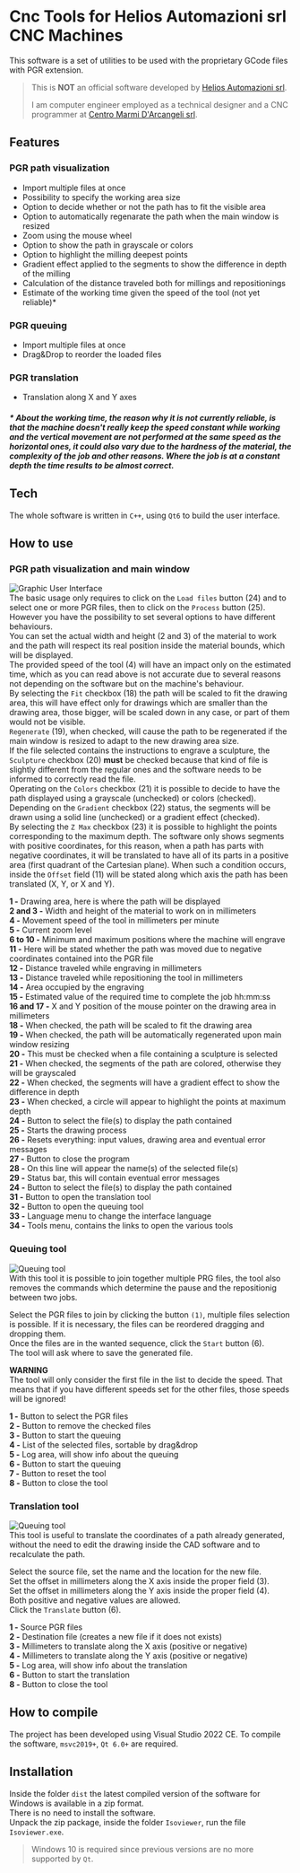 # Cnc Tools for Helios Automazioni srl CNC Machines

This software is a set of utilities to be used with the proprietary GCode files with PGR extension.

> This is **NOT** an official software developed by [Helios Automazioni srl](https://www.heliosautomazioni.com/it/home-it.html).
>
> I am computer engineer employed as a technical designer and a CNC programmer at [Centro Marmi D'Arcangeli srl](https://www.cmdarcangeli.com).

## Features

### PGR path visualization  

- Import multiple files at once
- Possibility to specify the working area size
- Option to decide whether or not the path has to fit the visible area
- Option to automatically regenarate the path when the main window is resized
- Zoom using the mouse wheel
- Option to show the path in grayscale or colors
- Option to highlight the milling deepest points
- Gradient effect applied to the segments to show the difference in depth of the milling
- Calculation of the distance traveled both for millings and repositionings
- Estimate of the working time given the speed of the tool (not yet reliable)\*

### PGR queuing

- Import multiple files at once
- Drag&Drop to reorder the loaded files

### PGR translation

- Translation along X and Y axes

##### \* About the working time, the reason why it is not currently reliable, is that the machine doesn't really keep the speed constant while working and the vertical movement are not performed at the same speed as the horizontal ones, it could also vary due to the hardness of the material, the complexity of the job and other reasons. Where the job is at a constant depth the time results to be almost correct. 

## Tech

The whole software is written in `C++`, using `Qt6` to build the user interface.

## How to use

### PGR path visualization and main window

![Graphic User Interface](/ui.png)  
The basic usage only requires to click on the `Load files` button (24) and to select one or more PGR files, then to click on the `Process` button (25).  
However you have the possibility to set several options to have different behaviours.  
You can set the actual width and height (2 and 3) of the material to work and the path will respect its real position inside the material bounds, which will be displayed.  
The provided speed of the tool (4) will have an impact only on the estimated time, which as you can read above is not accurate due to several reasons not depending on the software but on the machine's behaviour.  
By selecting the `Fit` checkbox (18) the path will be scaled to fit the drawing area, this will have effect only for drawings which are smaller than the drawing area, those bigger, will be scaled down in any case, or part of them would not be visible.  
`Regenerate` (19), when checked, will cause the path to be regenerated if the main window is resized to adapt to the new drawing area size.  
If the file selected contains the instructions to engrave a sculpture, the `Sculpture` checkbox (20) **must** be checked because that kind of file is slightly different from the regular ones and the software needs to be informed to correctly read the file.  
Operating on the `Colors` checkbox (21) it is possible to decide to have the path displayed using a grayscale (unchecked) or colors (checked). Depending on the `Gradient` checkbox (22) status, the segments will be drawn using a solid line (unchecked) or a gradient effect (checked).  
By selecting the `Z Max` checkbox (23) it is possible to highlight the points corresponding to the maximum depth.
The software only shows segments with positive coordinates, for this reason, when a path has parts with negative coordinates, it will be translated to have all of its parts in a positive area (first quadrant of the Cartesian plane). When such a condition occurs, inside the `Offset` field (11) will be stated along which axis the path has been translated (X, Y, or X and Y).
  
**1 -** Drawing area, here is where the path will be displayed  
**2 and 3 -** Width and height of the material to work on in millimeters  
**4 -** Movement speed of the tool in millimeters per minute  
**5 -** Current zoom level  
**6 to 10 -** Minimum and maximum positions where the machine will engrave  
**11 -** Here will be stated whether the path was moved due to negative coordinates contained into the PGR file  
**12 -** Distance traveled while engraving in millimeters  
**13 -** Distance traveled while repositioning the tool in millimeters  
**14 -** Area occupied by the engraving  
**15 -** Estimated value of the required time to complete the job hh:mm:ss  
**16 and 17 -** X and Y position of the mouse pointer on the drawing area in millimeters  
**18 -** When checked, the path will be scaled to fit the drawing area  
**19 -** When checked, the path will be automatically regenerated upon main window resizing  
**20 -** This must be checked when a file containing a sculpture is selected  
**21 -** When checked, the segments of the path are colored, otherwise they will be grayscaled  
**22 -** When checked, the segments will have a gradient effect to show the difference in depth  
**23 -** When checked, a circle will appear to highlight the points at maximum depth   
**24 -** Button to select the file(s) to display the path contained  
**25 -** Starts the drawing process  
**26 -** Resets everything: input values, drawing area and eventual error messages  
**27 -** Button to close the program  
**28 -** On this line will appear the name(s) of the selected file(s)  
**29 -** Status bar, this will contain eventual error messages  
**24 -** Button to select the file(s) to display the path contained  
**31 -** Button to open the translation tool  
**32 -** Button to open the queuing tool  
**33 -** Language menu to change the interface language  
**34 -** Tools menu, contains the links to open the various tools  

### Queuing tool

![Queuing tool](/queuing-tool.png)  
With this tool it is possible to join together multiple PRG files, the tool also removes the commands which determine the pause and the repositionig between two jobs.  
  
Select the PGR files to join by clicking the button `(1)`, multiple files selection is possible. If it is necessary, the files can be reordered dragging and dropping them.  
Once the files are in the wanted sequence, click the `Start` button (6).  
The tool will ask where to save the generated file.  
  
**WARNING**  
The tool will only consider the first file in the list to decide the speed. That means that if you have different speeds set for the other files, those speeds will be ignored!  
  
**1 -** Button to select the PGR files  
**2 -** Button to remove the checked files  
**3 -** Button to start the queuing  
**4 -** List of the selected files, sortable by drag&drop  
**5 -** Log area, will show info about the queuing  
**6 -** Button to start the queuing  
**7 -** Button to reset the tool  
**8 -** Button to close the tool  

### Translation tool

![Queuing tool](/translate-tool.png)  
This tool is useful to translate the coordinates of a path already generated, without the need to edit the drawing inside the CAD software and to recalculate the path.  
  
Select the source file, set the name and the location for the new file.  
Set the offset in millimeters along the X axis inside the proper field (3).  
Set the offset in millimeters along the Y axis inside the proper field (4).  
Both positive and negative values are allowed.  
Click the `Translate` button (6).
  
**1 -** Source PGR files  
**2 -** Destination file (creates a new file if it does not exists)  
**3 -** Millimeters to translate along the X axis (positive or negative)  
**4 -** Millimeters to translate along the Y axis (positive or negative)  
**5 -** Log area, will show info about the translation  
**6 -** Button to start the translation  
**8 -** Button to close the tool  

## How to compile

The project has been developed using Visual Studio 2022 CE.
To compile the software, `msvc2019+`, `Qt 6.0+` are required.

## Installation

Inside the folder `dist` the latest compiled version of the software for Windows is available in a zip format.  
There is no need to install the software.  
Unpack the zip package, inside the folder `Isoviewer`, run the file `Isoviewer.exe`.  
> Windows 10 is required since previous versions are no more supported by `Qt`.